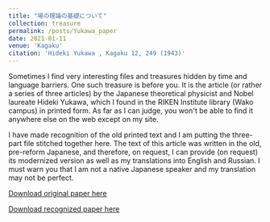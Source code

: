 ```yaml
---
title: "場の理論の基礎について"
collection: treasure
permalink: /posts/Yukawa_paper
date: 2021-01-11
venue: 'Kagaku'
citation: 'Hideki Yukawa , Kagaku 12, 249 (1943)'
---
```


Sometimes I find very interesting files and treasures hidden by time and language barriers. One such treasure is before you. It is the article (or rather a series of three articles) by the Japanese theoretical physicist and Nobel laureate Hideki Yukawa, which I found in the RIKEN Institute library (Wako campus) in printed form. As far as I can judge, you won't be able to find it anywhere else on the web except on my site. 

I have made recognition of the old printed text and I am putting the three-part file stitched together here. The text of this article was written in the old, pre-reform Japanese, and therefore, on request, I can provide (on request) its modernized version as well as my translations into English and Russian. I must warn you that I am not a native Japanese speaker and my translation may not be perfect. 

[Download original paper here](http://kirill-shulga.github.io/files/Full.pdf)

[Download recognized paper here](http://kirill-shulga.github.io/files/YukawaMain.pdf)
